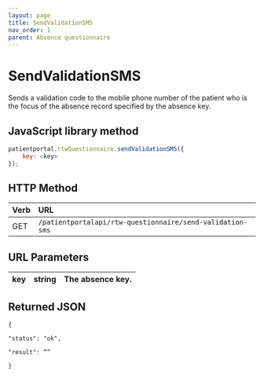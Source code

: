 ```yaml
---
layout: page
title: SendValidationSMS
nav_order: 1
parent: Absence questionnaire
---
```


# SendValidationSMS

Sends a validation code to the mobile phone number of the patient who is the focus of the absence record specified by the absence key.

## JavaScript library method

```javascript
patientportal.rtwQuestionnaire.sendValidationSMS({
    key: <key>
});
```

## HTTP Method

| Verb | URL                                               |
|:-----|:--------------------------------------------------|
| GET | `/patientportalapi/rtw-questionnaire/send-validation-sms` |

## URL Parameters

| key | string | The absence key. |
| --- | --- | --- |

## Returned JSON

```
{

"status": "ok",

"result": “”

}
```
